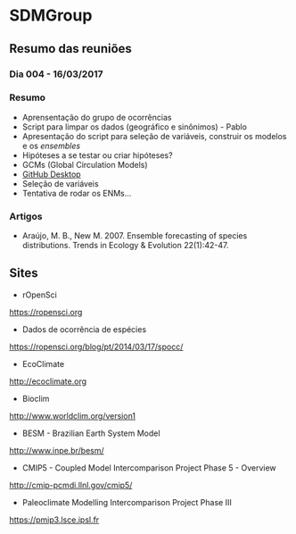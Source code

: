 # SDMGroup

## Resumo das reuniões

### Dia 004 - 16/03/2017

### Resumo
- Aprensentação do grupo de ocorrências
- Script para limpar os dados (geográfico e sinônimos) - Pablo
- Apresentação do script para seleção de variáveis, construir os modelos e os *ensembles*
- Hipóteses a se testar ou criar hipóteses?
- GCMs (Global Circulation Models)
- [GitHub Desktop](https://desktop.github.com)
- Seleção de variáveis
- Tentativa de rodar os ENMs...

### Artigos
- Araújo, M. B., New M. 2007. Ensemble forecasting of species distributions. Trends in Ecology & Evolution 22(1):42-47.

## Sites

-  rOpenSci

https://ropensci.org


- Dados de ocorrência de espécies

https://ropensci.org/blog/pt/2014/03/17/spocc/


- EcoClimate

http://ecoclimate.org

- Bioclim

http://www.worldclim.org/version1

- BESM - Brazilian Earth System Model

http://www.inpe.br/besm/

- CMIP5 - Coupled Model Intercomparison Project Phase 5 - Overview

http://cmip-pcmdi.llnl.gov/cmip5/

- Paleoclimate Modelling Intercomparison Project Phase III

https://pmip3.lsce.ipsl.fr
